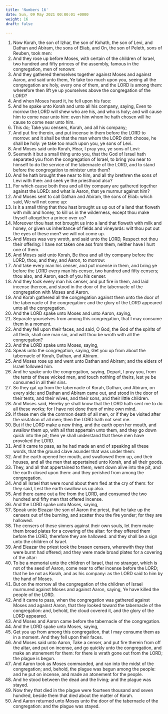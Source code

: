 ```yaml
---
title: 'Numbers 16'
date: Sun, 09 May 2021 00:00:01 +0000
weight: 16
draft: false
  
---
```


1. Now Korah, the son of Izhar, the son of Kohath, the son of Levi, and Dathan and Abiram, the sons of Eliab, and On, the son of Peleth, sons of Reuben, took men:
2. And they rose up before Moses, with certain of the children of Israel, two hundred and fifty princes of the assembly, famous in the congregation, men of renown:
3. And they gathered themselves together against Moses and against Aaron, and said unto them, Ye take too much upon you, seeing all the congregation are holy, every one of them, and the LORD is among them: wherefore then lift ye up yourselves above the congregation of the LORD?
4. And when Moses heard it, he fell upon his face:
5. And he spake unto Korah and unto all his company, saying, Even to morrow the LORD will shew who are his, and who is holy; and will cause him to come near unto him: even him whom he hath chosen will he cause to come near unto him.
6. This do; Take you censers, Korah, and all his company;
7. And put fire therein, and put incense in them before the LORD to morrow: and it shall be that the man whom the LORD doth choose, he shall be holy: ye take too much upon you, ye sons of Levi.
8. And Moses said unto Korah, Hear, I pray you, ye sons of Levi:
9. Seemeth it but a small thing unto you, that the God of Israel hath separated you from the congregation of Israel, to bring you near to himself to do the service of the tabernacle of the LORD, and to stand before the congregation to minister unto them?
10. And he hath brought thee near to him, and all thy brethren the sons of Levi with thee: and seek ye the priesthood also?
11. For which cause both thou and all thy company are gathered together against the LORD: and what is Aaron, that ye murmur against him?
12. And Moses sent to call Dathan and Abiram, the sons of Eliab: which said, We will not come up:
13. Is it a small thing that thou hast brought us up out of a land that floweth with milk and honey, to kill us in the wilderness, except thou make thyself altogether a prince over us?
14. Moreover thou hast not brought us into a land that floweth with milk and honey, or given us inheritance of fields and vineyards: wilt thou put out the eyes of these men? we will not come up.
15. And Moses was very wroth, and said unto the LORD, Respect not thou their offering: I have not taken one ass from them, neither have I hurt one of them.
16. And Moses said unto Korah, Be thou and all thy company before the LORD, thou, and they, and Aaron, to morrow:
17. And take every man his censer, and put incense in them, and bring ye before the LORD every man his censer, two hundred and fifty censers; thou also, and Aaron, each of you his censer.
18. And they took every man his censer, and put fire in them, and laid incense thereon, and stood in the door of the tabernacle of the congregation with Moses and Aaron.
19. And Korah gathered all the congregation against them unto the door of the tabernacle of the congregation: and the glory of the LORD appeared unto all the congregation.
20. And the LORD spake unto Moses and unto Aaron, saying,
21. Separate yourselves from among this congregation, that I may consume them in a moment.
22. And they fell upon their faces, and said, O God, the God of the spirits of all flesh, shall one man sin, and wilt thou be wroth with all the congregation?
23. And the LORD spake unto Moses, saying,
24. Speak unto the congregation, saying, Get you up from about the tabernacle of Korah, Dathan, and Abiram.
25. And Moses rose up and went unto Dathan and Abiram; and the elders of Israel followed him.
26. And he spake unto the congregation, saying, Depart, I pray you, from the tents of these wicked men, and touch nothing of theirs, lest ye be consumed in all their sins.
27. So they gat up from the tabernacle of Korah, Dathan, and Abiram, on every side: and Dathan and Abiram came out, and stood in the door of their tents, and their wives, and their sons, and their little children.
28. And Moses said, Hereby ye shall know that the LORD hath sent me to do all these works; for I have not done them of mine own mind.
29. If these men die the common death of all men, or if they be visited after the visitation of all men; then the LORD hath not sent me.
30. But if the LORD make a new thing, and the earth open her mouth, and swallow them up, with all that appertain unto them, and they go down quick into the pit; then ye shall understand that these men have provoked the LORD.
31. And it came to pass, as he had made an end of speaking all these words, that the ground clave asunder that was under them:
32. And the earth opened her mouth, and swallowed them up, and their houses, and all the men that appertained unto Korah, and all their goods.
33. They, and all that appertained to them, went down alive into the pit, and the earth closed upon them: and they perished from among the congregation.
34. And all Israel that were round about them fled at the cry of them: for they said, Lest the earth swallow us up also.
35. And there came out a fire from the LORD, and consumed the two hundred and fifty men that offered incense.
36. And the LORD spake unto Moses, saying,
37. Speak unto Eleazar the son of Aaron the priest, that he take up the censers out of the burning, and scatter thou the fire yonder; for they are hallowed.
38. The censers of these sinners against their own souls, let them make them broad plates for a covering of the altar: for they offered them before the LORD, therefore they are hallowed: and they shall be a sign unto the children of Israel.
39. And Eleazar the priest took the brasen censers, wherewith they that were burnt had offered; and they were made broad plates for a covering of the altar:
40. To be a memorial unto the children of Israel, that no stranger, which is not of the seed of Aaron, come near to offer incense before the LORD; that he be not as Korah, and as his company: as the LORD said to him by the hand of Moses.
41. But on the morrow all the congregation of the children of Israel murmured against Moses and against Aaron, saying, Ye have killed the people of the LORD.
42. And it came to pass, when the congregation was gathered against Moses and against Aaron, that they looked toward the tabernacle of the congregation: and, behold, the cloud covered it, and the glory of the LORD appeared.
43. And Moses and Aaron came before the tabernacle of the congregation.
44. And the LORD spake unto Moses, saying,
45. Get you up from among this congregation, that I may consume them as in a moment. And they fell upon their faces.
46. And Moses said unto Aaron, Take a censer, and put fire therein from off the altar, and put on incense, and go quickly unto the congregation, and make an atonement for them: for there is wrath gone out from the LORD; the plague is begun.
47. And Aaron took as Moses commanded, and ran into the midst of the congregation; and, behold, the plague was begun among the people: and he put on incense, and made an atonement for the people.
48. And he stood between the dead and the living; and the plague was stayed.
49. Now they that died in the plague were fourteen thousand and seven hundred, beside them that died about the matter of Korah.
50. And Aaron returned unto Moses unto the door of the tabernacle of the congregation: and the plague was stayed.
